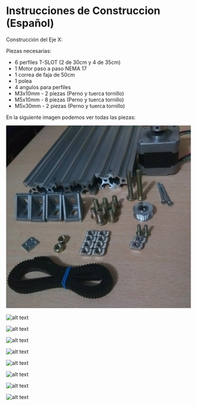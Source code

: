 # Instrucciones de Construccion (Español)

Construcción del Eje X:

Piezas necesarias:

- 6 perfiles T-SLOT (2 de 30cm y 4 de 35cm)
- 1 Motor paso a paso NEMA 17
- 1 correa de faja de 50cm
- 1 polea
- 4 angulos para perfiles
- M3x10mm - 2 piezas (Perno y tuerca tornillo)
- M5x10mm - 8 piezas (Perno y tuerca tornillo)
- M5x30mm - 2 piezas (Perno y tuerca tornillo)

En la siguiente imagen podemos ver todas las piezas:

![alt text](https://raw.githubusercontent.com/FOSH-following-demand/Micro_Manipulator/master/documentation/building/Fig.1.jpeg)

![alt text](https://raw.githubusercontent.com/FOSH-following-demand/Micro_Manipulator/master/documentation/building/Fig.2.jpeg)

![alt text](https://raw.githubusercontent.com/FOSH-following-demand/Micro_Manipulator/master/documentation/building/Fig.3.jpeg)

![alt text](https://raw.githubusercontent.com/FOSH-following-demand/Micro_Manipulator/master/documentation/building/Fig.4.jpeg)

![alt text](https://raw.githubusercontent.com/FOSH-following-demand/Micro_Manipulator/master/documentation/building/Fig.5.jpeg)

![alt text](https://raw.githubusercontent.com/FOSH-following-demand/Micro_Manipulator/master/documentation/building/Fig.6.jpeg)

![alt text](https://raw.githubusercontent.com/FOSH-following-demand/Micro_Manipulator/master/documentation/building/Fig.7.jpeg)

![alt text](https://raw.githubusercontent.com/FOSH-following-demand/Micro_Manipulator/master/documentation/building/Fig.8.jpeg)

![alt text](https://raw.githubusercontent.com/FOSH-following-demand/Micro_Manipulator/master/documentation/building/Fig.9.jpeg)




